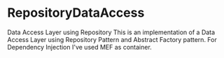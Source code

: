 # RepositoryDataAccess
Data Access Layer using Repository
This is an implementation of a Data Access Layer using Repository Pattern and Abstract Factory pattern. For Dependency Injection I've used MEF as container.
